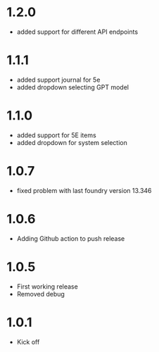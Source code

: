# 1.2.0
- added support for different API endpoints

# 1.1.1
- added support journal for 5e
- added dropdown selecting GPT model

# 1.1.0
- added support for 5E items
- added dropdown for system selection

# 1.0.7
- fixed problem with last foundry version 13.346

# 1.0.6
- Adding Github action to push release

# 1.0.5
- First working release
- Removed debug

# 1.0.1
- Kick off